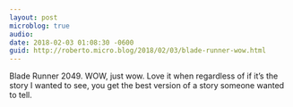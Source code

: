 ```yaml
---
layout: post
microblog: true
audio: 
date: 2018-02-03 01:08:30 -0600
guid: http://roberto.micro.blog/2018/02/03/blade-runner-wow.html
---
```

Blade Runner 2049. WOW, just wow. Love it when regardless of if it’s the story I wanted to see, you get the best version of a story someone wanted to tell. 
